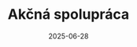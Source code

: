 ---
layout: layouts/non-en-hero-episode.njk
tags: skhero
date: "2025-06-28"
title: Akčná spolupráca
datum: 28. 06. 2025
foto1024: /images/uploads/crossborder_cooperation_in_action_1024x768.jpg
foto1440: /images/uploads/crossborder_cooperation_in_action_1440x825.jpg
alt: ruky ako symbol spolupráce
link: https://www.stvr.sk/televizia/archiv/14252/539670#205
header: Posledný diel
tv: STVR :2
cta: Prehrať diel
logo: logo_DVOJKA_biele.svg
---